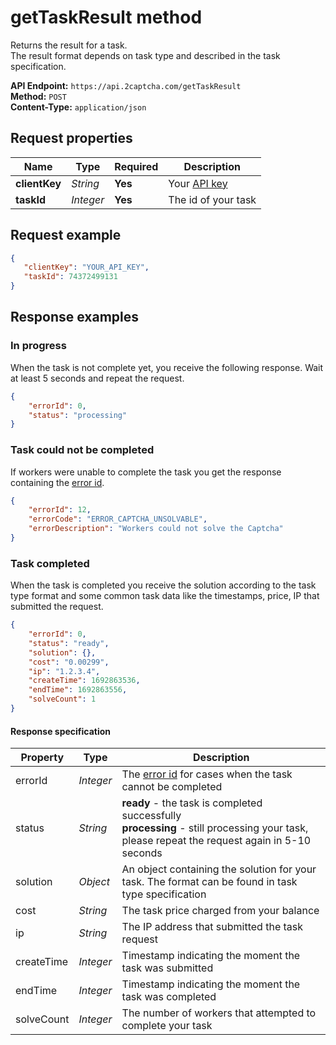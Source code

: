 # getTaskResult method

Returns the result for a task.  
The result format depends on task type and described in the task specification.

**API Endpoint:** `https://api.2captcha.com/getTaskResult`  
**Method:** `POST`  
**Content-Type:** `application/json`

## Request properties

| Name        | Type      | Required | Description                       |
|-------------|-----------|----------|-----------------------------------|
| **clientKey** | *String* | **Yes**  | Your [API key](https://2captcha.com/enterpage) |
| **taskId**    | *Integer* | **Yes**  | The id of your task              |

## Request example

```json
{
   "clientKey": "YOUR_API_KEY", 
   "taskId": 74372499131
}
```

## Response examples

### In progress

When the task is not complete yet, you receive the following response. Wait at least 5 seconds and repeat the request.

```json
{
    "errorId": 0,
    "status": "processing"
}
```

### Task could not be completed

If workers were unable to complete the task you get the response containing the [error id](https://2captcha.com/api-docs/error-codes).

```json
{
    "errorId": 12,
    "errorCode": "ERROR_CAPTCHA_UNSOLVABLE",
    "errorDescription": "Workers could not solve the Captcha"
}
```

### Task completed

When the task is completed you receive the solution according to the task type format and some common task data like the timestamps, price, IP that submitted the request.

```json
{
    "errorId": 0,
    "status": "ready",
    "solution": {},
    "cost": "0.00299",
    "ip": "1.2.3.4",
    "createTime": 1692863536,
    "endTime": 1692863556,
    "solveCount": 1
}
```

#### Response specification

| Property     | Type      | Description                                                                            |
|--------------|-----------|----------------------------------------------------------------------------------------|
| errorId      | *Integer* | The [error id](https://2captcha.com/api-docs/error-codes) for cases when the task cannot be completed |
| status       | *String*  | **ready** - the task is completed successfully <br> **processing** - still processing your task, please repeat the request again in 5-10 seconds |
| solution     | *Object*  | An object containing the solution for your task. The format can be found in task type specification |
| cost         | *String*  | The task price charged from your balance                                              |
| ip           | *String*  | The IP address that submitted the task request                                         |
| createTime   | *Integer* | Timestamp indicating the moment the task was submitted                                 |
| endTime      | *Integer* | Timestamp indicating the moment the task was completed                                 |
| solveCount   | *Integer* | The number of workers that attempted to complete your task                             |